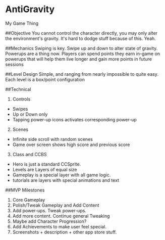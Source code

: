 # AntiGravity
My Game Thing

##Objective
You cannot control the character directly, you may only alter the environment's gravity. It's hard to dodge stuff because of this. Yeah.

##Mechanics
Swiping is key. Swipe up and down to alter state of gravity. Powerups are a thing now. Players can spend points they earn in-game on powerups that will help them live longer and gain more points in future sessions

##Level Design
Simple, and ranging from nearly impossible to quite easy. Each level is a box/point configuration

##Technical
1. Controls
  * Swipes
  * Up or Down only
  * Tapping power-up icons activates corresponding power-up
2. Scenes
  * Infinite side scroll with random scenes
  * Game over screen shows high score and previous score
3. Class and CCBS
  * Hero is just a standard CCSprite.
  * Levels are Layers of equal size
  * Gameplay is a special layer with all game logic.
  * tutorials are layers with special animations and text

##MVP Milestones
1. Core Gameplay
2. Polish/Tweak Gameplay and Add Content
3. Add power-ups. Tweak power-ups.
4. Add more content. Continue general Tweaking
5. Maybe add Character Progression?
6. Add Achievements to make user feel special.
7. Screenshots + description + other app store stuff.
